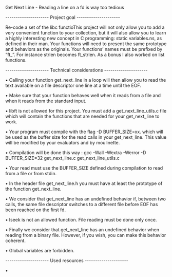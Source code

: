 Get Next Line - Reading a line on a fd is way too tedious

--------------------- Project goal ---------------------

Re-code a set of the libc functioThis project will not only allow you to add a very convenient function to your collection, but it will also allow you to learn a highly interesting new concept in C programming:
static variables.ns, as defined in their man. Your functions will need to present the same prototype and behaviors as the originals. Your functions’ names must be prefixed by “ft_”. For instance strlen becomes ft_strlen. As a bonus I also worked on list functions.

--------------------- Technical considerations ---------------------

• Calling your function get_next_line in a loop will then allow you to read the text available on a file descriptor one line at a time until the EOF.

• Make sure that your function behaves well when it reads from a file and when it reads from the standard input.

• libft is not allowed for this project. You must add a get_next_line_utils.c file which will contain the functions that are needed for your get_next_line to work.

• Your program must compile with the flag -D BUFFER_SIZE=xx. which will be used as the buffer size for the read calls in your get_next_line. This value will be modified by your evaluators and by moulinette.

• Compilation will be done this way : gcc -Wall -Wextra -Werror -D BUFFER_SIZE=32 get_next_line.c get_next_line_utils.c

• Your read must use the BUFFER_SIZE defined during compilation to read from a file or from stdin.

• In the header file get_next_line.h you must have at least the prototype of the function get_next_line.

• We consider that get_next_line has an undefined behavior if, between two calls, the same file descriptor switches to a different file before EOF has been reached on the first fd.

• lseek is not an allowed function. File reading must be done only once.

• Finally we consider that get_next_line has an undefined behavior when reading from a binary file. However, if you wish, you can make this behavior coherent.

• Global variables are forbidden.

--------------------- Used resources ---------------------

• 
